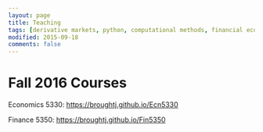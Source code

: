 ```yaml
---
layout: page
title: Teaching
tags: [derivative markets, python, computational methods, financial econometrics]
modified: 2015-09-18
comments: false 
---
```


# Fall 2016 Courses

Economics 5330: https://broughtj.github.io/Ecn5330


Finance 5350: https://broughtj.github.io/Fin5350
